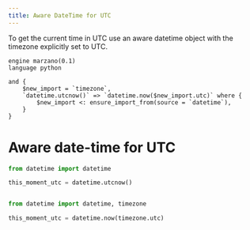```yaml
---
title: Aware DateTime for UTC
---
```


To get the current time in UTC use an aware datetime object with the timezone explicitly set to UTC.

```grit
engine marzano(0.1)
language python

and {
    $new_import = `timezone`,
    `datetime.utcnow()` => `datetime.now($new_import.utc)` where {
        $new_import <: ensure_import_from(source = `datetime`),
    }
}
```

# Aware date-time for UTC

```python
from datetime import datetime

this_moment_utc = datetime.utcnow()
```

```python

from datetime import datetime, timezone

this_moment_utc = datetime.now(timezone.utc)
```
